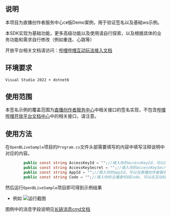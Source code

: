 ## 说明 
本项目为直播创作者服务中心`C#`版Demo案例，用于验证签名以及基础ws示例。  

本SDK实现为基础功能，更多高级功能以及使用请自行探索，以及根据具体的业务功能和需求自行修改（例如重连、心跳等）

开放平台相关文档请访问：[哔哩哔哩互动玩法接入文档](https://open-live.bilibili.com/document/eba8e2e1-847d-e908-2e5c-7a1ec7d9266f)

## 环境要求
`Visual Studio 2022 + dotnet6`

## 使用范围
本签名示例的覆盖范围为[直播创作者服务中心](https://open-live.bilibili.com/document/bdb1a8e5-a675-5bfe-41a9-7a7163f75dbf#h1-u5E73u53F0u4ECBu7ECD)中相关接口的签名实现，不包含[哔哩哔哩开放平台文档中心](https://open.bilibili.com/doc)中的相关接口，请注意。

## 使用方法
在`OpenBLiveSample`项目的`Program.cs`文件头部需要填写的内容中填写注释说明中对应的内容。
```C#
        public const string AccessKeyId = "";//填入你的accessKeyId，可以在直播创作者服务中心【个人资料】页面获取(https://open-live.bilibili.com/open-manage)
        public const string AccessKeySecret = "";//填入你的accessKeySecret，可以在直播创作者服务中心【个人资料】页面获取(https://open-live.bilibili.com/open-manage)
        public const string AppId = "";//填入你的appId，可以在直播创作者服务中心【我的项目】页面创建应用后获取(https://open-live.bilibili.com/open-manage)
        public const string Code = "";//填入你的主播身份码Code，可以在互动玩法首页，右下角【身份码】处获取(互玩首页：https://play-live.bilibili.com/)
```

然后运行`OpenBLiveSample`项目即可得到示例结果
- 例如
![运行截图](https://github.com/user-attachments/assets/b3b8fc57-1627-45ee-b3e4-6aedf20ff51e)

图例中的消息字段说明见[长链消息cmd文档](https://open-live.bilibili.com/document/f9ce25be-312e-1f4a-85fd-fef21f1637f8)
